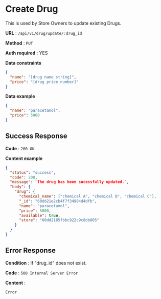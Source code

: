 # Create Drug

This is used by Store Owners to update existing Drugs.

**URL** : `/api/v1/drug/update/:drug_id`

**Method** : `PUT`

**Auth required** : YES

**Data constraints**

```json
{
  "name": "[drug name string]",
  "price": "[drug price number]"
}
```

**Data example**

```json
{
  "name": "paracetamol",
  "price": 5000
}
```

## Success Response

**Code** : `200 OK`

**Content example**

```json
{
  "status": "success",
  "code": 200,
  "message": `The drug has been sucessfully updated.`,
  "body": {
    "drug": {
      "chemical_name": ["chemical A", "chemical B", "chemical C"],
      "_id": "60dd21e2cb4f7f34984d4dfb",
      "name": "paracetamol",
      "price": 5000,
      "available": true,
      "store": "60dd2185fbbc922c9c8db805"
    }
  }
}
```

## Error Response

**Condition** : If "drug_id" does not exist.

**Code** : `500 Internal Server Error`

**Content** :

```
Error
```
